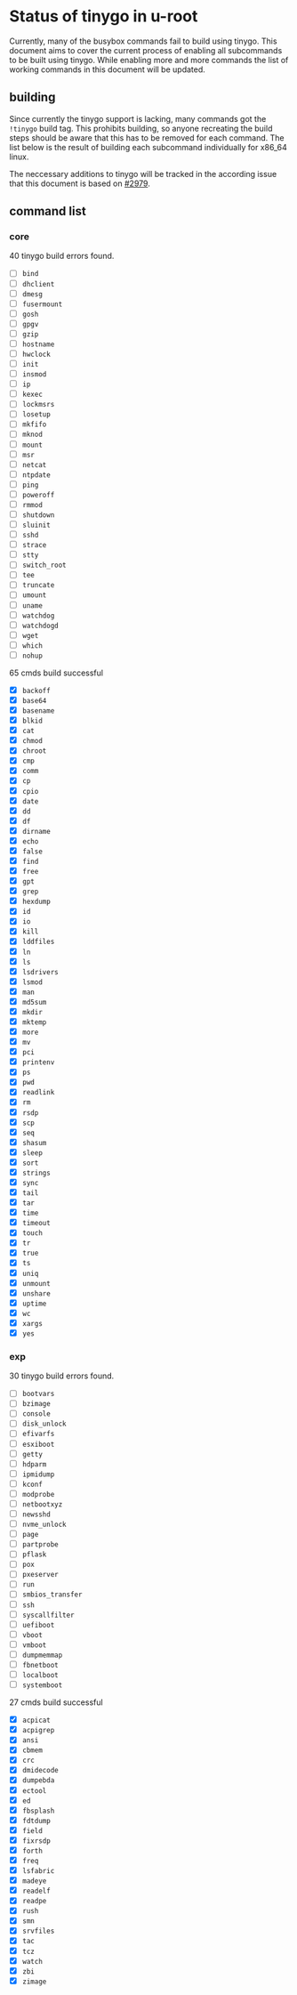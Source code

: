 # Status of tinygo in u-root

Currently, many of the busybox commands fail to build using tinygo.
This document aims to cover the current process of enabling all subcommands to be built using tinygo.
While enabling more and more commands the list of working commands in this document will be updated.

## building
Since currently the tinygo support is lacking, many commands got the `!tinygo` build tag.
This prohibits building, so anyone recreating the build steps should be aware that this has to be removed for each command.
The list below is the result of building each subcommand individually for x86_64 linux.

The neccessary additions to tinygo will be tracked in the according issue that this document is based on [#2979](https://github.com/u-root/u-root/issues/2979).

## command list
### core
40 tinygo build errors found.

 - [ ] `bind`
 - [ ] `dhclient`
 - [ ] `dmesg`
 - [ ] `fusermount`
 - [ ] `gosh`
 - [ ] `gpgv`
 - [ ] `gzip`
 - [ ] `hostname`
 - [ ] `hwclock`
 - [ ] `init`
 - [ ] `insmod`
 - [ ] `ip`
 - [ ] `kexec`
 - [ ] `lockmsrs`
 - [ ] `losetup`
 - [ ] `mkfifo`
 - [ ] `mknod`
 - [ ] `mount`
 - [ ] `msr`
 - [ ] `netcat`
 - [ ] `ntpdate`
 - [ ] `ping`
 - [ ] `poweroff`
 - [ ] `rmmod`
 - [ ] `shutdown`
 - [ ] `sluinit`
 - [ ] `sshd`
 - [ ] `strace`
 - [ ] `stty`
 - [ ] `switch_root`
 - [ ] `tee`
 - [ ] `truncate`
 - [ ] `umount`
 - [ ] `uname`
 - [ ] `watchdog`
 - [ ] `watchdogd`
 - [ ] `wget`
 - [ ] `which`
 - [ ] `nohup`

65 cmds build successful
- [x] `backoff`
- [x] `base64`
- [x] `basename`
- [x] `blkid`
- [x] `cat`
- [x] `chmod`
- [x] `chroot`
- [x] `cmp`
- [x] `comm`
- [x] `cp`
- [x] `cpio`
- [x] `date`
- [x] `dd`
- [x] `df`
- [x] `dirname`
- [x] `echo`
- [x] `false`
- [x] `find`
- [x] `free`
- [x] `gpt`
- [x] `grep`
- [x] `hexdump`
- [x] `id`
- [x] `io`
- [x] `kill`
- [x] `lddfiles`
- [x] `ln`
- [x] `ls`
- [x] `lsdrivers`
- [x] `lsmod`
- [x] `man`
- [x] `md5sum`
- [x] `mkdir`
- [x] `mktemp`
- [x] `more`
- [x] `mv`
- [x] `pci`
- [x] `printenv`
- [x] `ps`
- [x] `pwd`
- [x] `readlink`
- [x] `rm`
- [x] `rsdp`
- [x] `scp`
- [x] `seq`
- [x] `shasum`
- [x] `sleep`
- [x] `sort`
- [x] `strings`
- [x] `sync`
- [x] `tail`
- [x] `tar`
- [x] `time`
- [x] `timeout`
- [x] `touch`
- [x] `tr`
- [x] `true`
- [x] `ts`
- [x] `uniq`
- [x] `unmount`
- [x] `unshare`
- [x] `uptime`
- [x] `wc`
- [x] `xargs`
- [x] `yes`

### exp
30 tinygo build errors found.
 - [ ] `bootvars`
 - [ ] `bzimage`
 - [ ] `console`
 - [ ] `disk_unlock`
 - [ ] `efivarfs`
 - [ ] `esxiboot`
 - [ ] `getty`
 - [ ] `hdparm`
 - [ ] `ipmidump`
 - [ ] `kconf`
 - [ ] `modprobe`
 - [ ] `netbootxyz`
 - [ ] `newsshd`
 - [ ] `nvme_unlock`
 - [ ] `page`
 - [ ] `partprobe`
 - [ ] `pflask`
 - [ ] `pox`
 - [ ] `pxeserver`
 - [ ] `run`
 - [ ] `smbios_transfer`
 - [ ] `ssh`
 - [ ] `syscallfilter`
 - [ ] `uefiboot`
 - [ ] `vboot`
 - [ ] `vmboot`
 - [ ] `dumpmemmap`
 - [ ] `fbnetboot`
 - [ ] `localboot`
 - [ ] `systemboot`

27 cmds build successful
- [x] `acpicat`
- [x] `acpigrep`
- [x] `ansi`
- [x] `cbmem`
- [x] `crc`
- [x] `dmidecode`
- [x] `dumpebda`
- [x] `ectool`
- [x] `ed`
- [x] `fbsplash`
- [x] `fdtdump`
- [x] `field`
- [x] `fixrsdp`
- [x] `forth`
- [x] `freq`
- [x] `lsfabric`
- [x] `madeye`
- [x] `readelf`
- [x] `readpe`
- [x] `rush`
- [x] `smn`
- [x] `srvfiles`
- [x] `tac`
- [x] `tcz`
- [x] `watch`
- [x] `zbi`
- [x] `zimage`
